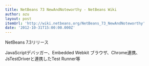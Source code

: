 ```yaml
---
title: NetBeans 73 NewAndNoteworthy - NetBeans Wiki
author: azu
layout: post
itemUrl: 'http://wiki.netbeans.org/NetBeans_73_NewAndNoteworthy'
date: '2012-10-31T15:00:00.000Z'
---
```

NetBeans 7.3リリース

JavaScriptデバッガー、Embedded Webkit ブラウザ、Chrome連携、JsTestDriverと連携したTest Runner等
